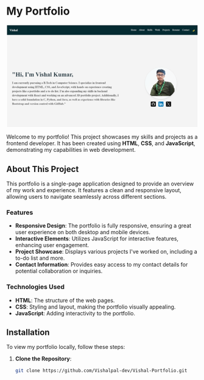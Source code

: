 # My Portfolio

![Website Screenshot](assets/website-screenshot.png)

Welcome to my portfolio! This project showcases my skills and projects as a frontend developer. It has been created using **HTML**, **CSS**, and **JavaScript**, demonstrating my capabilities in web development.

## About This Project

This portfolio is a single-page application designed to provide an overview of my work and experience. It features a clean and responsive layout, allowing users to navigate seamlessly across different sections.

### Features

- **Responsive Design**: The portfolio is fully responsive, ensuring a great user experience on both desktop and mobile devices.
- **Interactive Elements**: Utilizes JavaScript for interactive features, enhancing user engagement.
- **Project Showcase**: Displays various projects I've worked on, including a to-do list and more.
- **Contact Information**: Provides easy access to my contact details for potential collaboration or inquiries.

### Technologies Used

- **HTML**: The structure of the web pages.
- **CSS**: Styling and layout, making the portfolio visually appealing.
- **JavaScript**: Adding interactivity to the portfolio.

## Installation

To view my portfolio locally, follow these steps:

1. **Clone the Repository**:
   ```bash
   git clone https://github.com/Vishalpal-dev/Vishal-Portfolio.git
